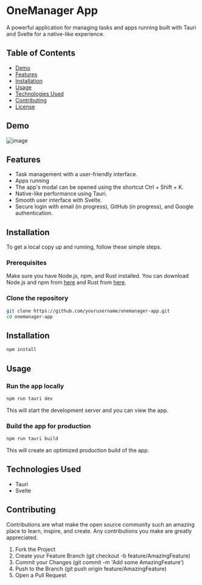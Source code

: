 # OneManager App

A powerful application for managing tasks and apps running built with Tauri and Svelte for a native-like experience.

## Table of Contents
- [Demo](#demo)
- [Features](#features)
- [Installation](#installation)
- [Usage](#usage)
- [Technologies Used](#technologies-used)
- [Contributing](#contributing)
- [License](#license)

## Demo
![image](https://github.com/Miloszzz2/onemanager_tauri/assets/97192271/bd8bd53b-59ce-426a-99a3-194690445994)

## Features
- Task management with a user-friendly interface.
- Apps running
- The app's modal can be opened using the shortcut Ctrl + Shift + K. 
- Native-like performance using Tauri.
- Smooth user interface with Svelte.
- Secure login with email (in progress), GitHub (in progress), and Google authentication.

## Installation
To get a local copy up and running, follow these simple steps.

### Prerequisites
Make sure you have Node.js, npm, and Rust installed. You can download Node.js and npm from [here](https://nodejs.org/) and Rust from [here](https://www.rust-lang.org/).

### Clone the repository
```bash
git clone https://github.com/yourusername/onemanager-app.git
cd onemanager-app
```
## Installation

```bash
npm install
```

## Usage

### Run the app locally
```bash
npm run tauri dev
```
This will start the development server and you can view the app.

### Build the app for production
```bash
npm run tauri build
```
This will create an optimized production build of the app.

## Technologies Used
- Tauri
- Svelte

## Contributing
Contributions are what make the open source community such an amazing place to learn, inspire, and create. Any contributions you make are greatly appreciated.

1. Fork the Project
2. Create your Feature Branch (git checkout -b feature/AmazingFeature)
3. Commit your Changes (git commit -m 'Add some AmazingFeature')
4. Push to the Branch (git push origin feature/AmazingFeature)
5. Open a Pull Request


